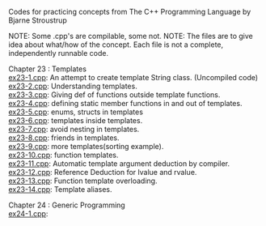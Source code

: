 Codes for practicing concepts from The C++ Programming Language by Bjarne Stroustrup  

  
NOTE: Some .cpp's are compilable, some not.
NOTE: The files are to give idea about what/how of the concept. Each file is not a complete, independently runnable code.  
  

Chapter 23 : Templates  
[ex23-1.cpp](ex23-1.cpp): An attempt to create template String class. (Uncompiled code)  
[ex23-2.cpp](ex23-2.cpp): Understanding templates.  
[ex23-3.cpp](ex23-3.cpp): Giving def of functions outside template functions.  
[ex23-4.cpp](ex23-4.cpp): defining static member functions in and out of templates.  
[ex23-5.cpp](ex23-5.cpp): enums, structs in templates  
[ex23-6.cpp](ex23-6.cpp): templates inside templates.  
[ex23-7.cpp](ex23-7.cpp): avoid nesting in templates.  
[ex23-8.cpp](ex23-8.cpp): friends in templates.  
[ex23-9.cpp](ex23-9.cpp): more templates(sorting example).  
[ex23-10.cpp](ex23-10.cpp): function templates.  
[ex23-11.cpp](ex23-11.cpp): Automatic template argument deduction by compiler.  
[ex23-12.cpp](ex23-12.cpp): Reference Deduction for lvalue and rvalue.  
[ex23-13.cpp](ex23-13.cpp): Function template overloading.  
[ex23-14.cpp](ex23-14.cpp): Template aliases.  
  
  
Chapter 24 : Generic Programming  
[ex24-1.cpp](ex24-1.cpp): 